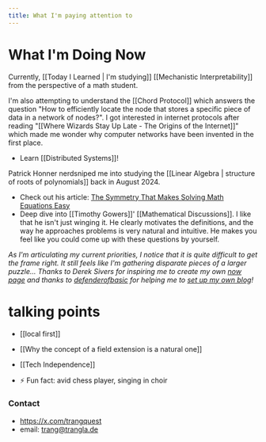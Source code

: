 ```yaml
---
title: What I'm paying attention to
---
```

# What I'm Doing Now

Currently, [[Today I Learned | I'm studying]] [[Mechanistic Interpretability]] from the perspective of a math student. 

I'm also attempting to understand the [[Chord Protocol]] which answers the question "How to efficiently locate the node that stores a specific piece of data in a network of nodes?". I got interested in internet protocols after reading "[[Where Wizards Stay Up Late - The Origins of the Internet]]" which made me wonder why computer networks have been invented in the first place.
- Learn [[Distributed Systems]]!

Patrick Honner nerdsniped me into studying the [[Linear Algebra | structure of roots of polynomials]] back in August 2024.
- Check out his article: [The Symmetry That Makes Solving Math Equations Easy](https://www.quantamagazine.org/the-symmetry-that-makes-solving-math-equations-easy-20230324/)
- Deep dive into [[Timothy Gowers]]' [[Mathematical Discussions]]. I like that he isn't just winging it. He clearly motivates the definitions, and the way he approaches problems is very natural and intuitive. He makes you feel like you could come up with these questions by yourself.

*As I'm articulating my current priorities, I notice that it is quite difficult to get the frame right. It still feels like I'm gathering disparate pieces of a larger puzzle... Thanks to Derek Sivers for inspiring me to create my own [now page](https://nownownow.com/about) and thanks to [defenderofbasic](https://x.com/DefenderOfBasic) for helping me to [set up my own blog](https://github.com/DefenderOfBasic/obsidian-quartz-template)!*
# talking points

-  [[local first]]
- [[Why the concept of a field extension is a natural one]]
- [[Tech Independence]]

- ⚡ Fun fact: avid chess player, singing in choir

### Contact
- https://x.com/trangquest
- email: trang@trangla.de
